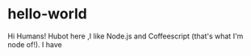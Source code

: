 # hello-world

Hi Humans!
Hubot here ,I like Node.js and Coffeescript (that's what I'm node of!).
I have 
